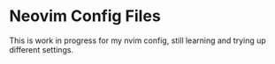 # Neovim Config Files

This is work in progress for my nvim config, still learning and trying up different settings. 